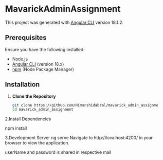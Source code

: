 # MavarickAdminAssignment

This project was generated with [Angular CLI](https://github.com/angular/angular-cli) version 18.1.2.

## Prerequisites

Ensure you have the following installed:

- [Node.js](https://nodejs.org/) 
- [Angular CLI](https://angular.io/cli) (version 18.x)
- [npm](https://www.npmjs.com/) (Node Package Manager)

## Installation

1. **Clone the Repository**

   ```bash
   git clone https://github.com/Himanshidabral/mavarick_admin_assignment.git
   cd mavarick_admin_assignment

2.Install Dependencies


 npm install


3.Development Server
 ng serve
Navigate to http://localhost:4200/ in your browser to view the application.

userName and password is shared in respective mail 